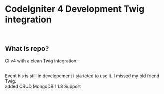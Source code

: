 # CodeIgniter 4 Development Twig integration
<br>

## What is repo?
CI v4 with a clean Twig integration.

<br>
Event his is still in developement i starteted to use it. I missed my old friend Twig.

<br>
added CRUD MongoDB 1.1.8 Support
